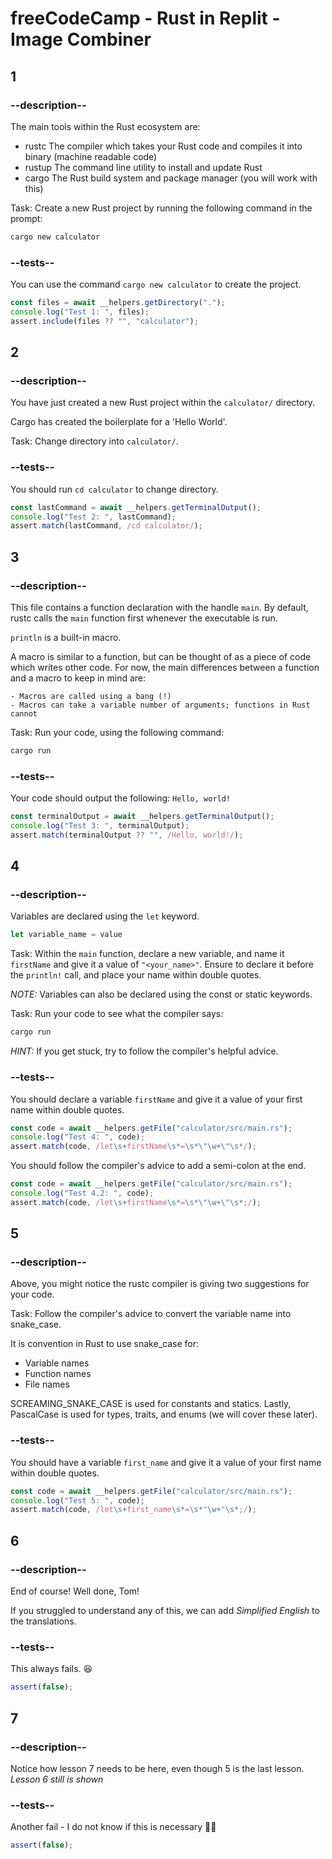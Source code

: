 # freeCodeCamp - Rust in Replit - Image Combiner

## 1

### --description--

The main tools within the Rust ecosystem are:

- rustc The compiler which takes your Rust code and compiles it into binary (machine readable code)
- rustup The command line utility to install and update Rust
- cargo The Rust build system and package manager (you will work with this)

Task: Create a new Rust project by running the following command in the prompt:

```bash
cargo new calculator
```

### --tests--

You can use the command `cargo new calculator` to create the project.

```js
const files = await __helpers.getDirectory(".");
console.log("Test 1: ", files);
assert.include(files ?? "", "calculator");
```

## 2

### --description--

You have just created a new Rust project within the `calculator/` directory.

Cargo has created the boilerplate for a 'Hello World'.

Task: Change directory into `calculator/`.

### --tests--

You should run `cd calculator` to change directory.

```js
const lastCommand = await __helpers.getTerminalOutput();
console.log("Test 2: ", lastCommand);
assert.match(lastCommand, /cd calculator/);
```

## 3

### --description--

This file contains a function declaration with the handle `main`.
By default, rustc calls the `main` function first whenever the executable is run.

`println` is a built-in macro.

A macro is similar to a function, but can be thought of as a piece of code which writes other code.
For now, the main differences between a function and a macro to keep in mind are:

    - Macros are called using a bang (!)
    - Macros can take a variable number of arguments; functions in Rust cannot

Task: Run your code, using the following command:

```bash
cargo run
```

### --tests--

Your code should output the following: `Hello, world!`

```js
const terminalOutput = await __helpers.getTerminalOutput();
console.log("Test 3: ", terminalOutput);
assert.match(terminalOutput ?? "", /Hello, world!/);
```

## 4

### --description--

Variables are declared using the `let` keyword.

```rust
let variable_name = value
```

Task: Within the `main` function, declare a new variable, and name it `firstName` and give it a value of `"<your_name>"`. Ensure to declare it before the `println!` call, and place your name within double quotes.

_NOTE:_ Variables can also be declared using the const or static keywords.

Task: Run your code to see what the compiler says:

```bash
cargo run
```

_HINT:_ If you get stuck, try to follow the compiler's helpful advice.

### --tests--

You should declare a variable `firstName` and give it a value of your first name within double quotes.

```js
const code = await __helpers.getFile("calculator/src/main.rs");
console.log("Test 4: ", code);
assert.match(code, /let\s+firstName\s*=\s*\"\w+\"\s*/);
```

You should follow the compiler's advice to add a semi-colon at the end.

```js
const code = await __helpers.getFile("calculator/src/main.rs");
console.log("Test 4.2: ", code);
assert.match(code, /let\s+firstName\s*=\s*\"\w+\"\s*;/);
```

## 5

### --description--

Above, you might notice the rustc compiler is giving two suggestions for your code.

Task: Follow the compiler's advice to convert the variable name into snake_case.

It is convention in Rust to use snake_case for:

- Variable names
- Function names
- File names

SCREAMING_SNAKE_CASE is used for constants and statics. Lastly, PascalCase is used for types, traits, and enums (we will cover these later).

### --tests--

You should have a variable `first_name` and give it a value of your first name within double quotes.

```js
const code = await __helpers.getFile("calculator/src/main.rs");
console.log("Test 5: ", code);
assert.match(code, /let\s+first_name\s*=\s*"\w+"\s*;/);
```

## 6

### --description--

End of course! Well done, Tom!

If you struggled to understand any of this, we can add _Simplified English_ to the translations.

### --tests--

This always fails. 😆

```js
assert(false);
```

## 7

### --description--

Notice how lesson 7 needs to be here, even though 5 is the last lesson. _Lesson 6 still is shown_

### --tests--

Another fail - I do not know if this is necessary 🤷‍♂️

```js
assert(false);
```
